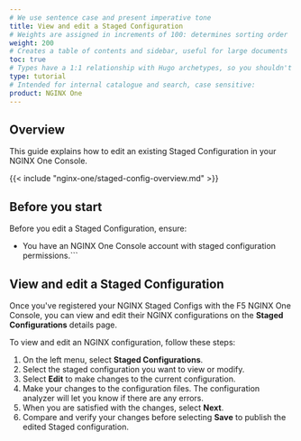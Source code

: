 ```yaml
---
# We use sentence case and present imperative tone
title: View and edit a Staged Configuration
# Weights are assigned in increments of 100: determines sorting order
weight: 200
# Creates a table of contents and sidebar, useful for large documents
toc: true
# Types have a 1:1 relationship with Hugo archetypes, so you shouldn't need to change this
type: tutorial
# Intended for internal catalogue and search, case sensitive:
product: NGINX One
---
```


## Overview

This guide explains how to edit an existing Staged Configuration in your NGINX One Console. 

{{< include "nginx-one/staged-config-overview.md" >}}

## Before you start

Before you edit a Staged Configuration, ensure:

- You have an NGINX One Console account with staged configuration permissions.```

## View and edit a Staged Configuration
<!-- Possible future include, with similar files in config-sync-groups/, nginx-configs/, and staged-configs/ subdirectories -->

Once you've registered your NGINX Staged Configs with the F5 NGINX One Console, you can view and edit their NGINX configurations on the **Staged Configurations** details page.

To view and edit an NGINX configuration, follow these steps:

1. On the left menu, select **Staged Configurations**.
1. Select the staged configuration you want to view or modify.
1. Select **Edit** to make changes to the current configuration.
1. Make your changes to the configuration files. The configuration analyzer will let you know if there are any errors.
1. When you are satisfied with the changes, select **Next**.
1. Compare and verify your changes before selecting **Save** to publish the edited Staged configuration.
